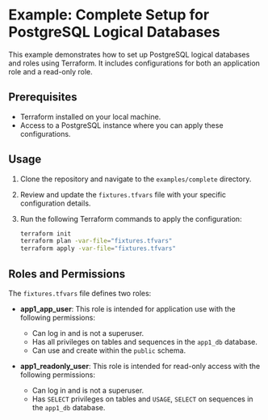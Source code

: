# Example: Complete Setup for PostgreSQL Logical Databases

This example demonstrates how to set up PostgreSQL logical databases and roles using Terraform. It includes configurations for both an application role and a read-only role.

## Prerequisites

- Terraform installed on your local machine.
- Access to a PostgreSQL instance where you can apply these configurations.

## Usage

1. Clone the repository and navigate to the `examples/complete` directory.
2. Review and update the `fixtures.tfvars` file with your specific configuration details.
3. Run the following Terraform commands to apply the configuration:

   ```bash
   terraform init
   terraform plan -var-file="fixtures.tfvars"
   terraform apply -var-file="fixtures.tfvars"
   ```

## Roles and Permissions

The `fixtures.tfvars` file defines two roles:

- **app1_app_user**: This role is intended for application use with the following permissions:

  - Can log in and is not a superuser.
  - Has all privileges on tables and sequences in the `app1_db` database.
  - Can use and create within the `public` schema.

- **app1_readonly_user**: This role is intended for read-only access with the following permissions:
  - Can log in and is not a superuser.
  - Has `SELECT` privileges on tables and `USAGE`, `SELECT` on sequences in the `app1_db` database.
